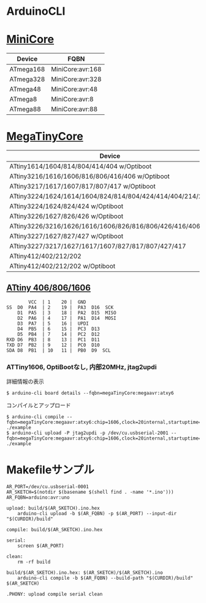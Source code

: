 # ArduinoCLI

# [MiniCore](https://github.com/MCUdude/MiniCore)

Device                                                    | FQBN
----------------------------------------------------------|----------------------------
ATmega168                                                 | MiniCore:avr:168
ATmega328                                                 | MiniCore:avr:328
ATmega48                                                  | MiniCore:avr:48
ATmega8                                                   | MiniCore:avr:8
ATmega88                                                  | MiniCore:avr:88

# [MegaTinyCore](https://github.com/SpenceKonde/megaTinyCore)

Device                                                    | FQBN
----------------------------------------------------------|----------------------------
ATtiny1614/1604/814/804/414/404 w/Optiboot                | megaTinyCore:megaavr:atxy4o
ATtiny3216/1616/1606/816/806/416/406 w/Optiboot           | megaTinyCore:megaavr:atxy6o
ATtiny3217/1617/1607/817/807/417 w/Optiboot               | megaTinyCore:megaavr:atxy7o
ATtiny3224/1624/1614/1604/824/814/804/424/414/404/214/204 | megaTinyCore:megaavr:atxy4
ATtiny3224/1624/824/424 w/Optiboot                        | megaTinyCore:megaavr:atx24o
ATtiny3226/1627/826/426 w/Optiboot                        | megaTinyCore:megaavr:atx26o
ATtiny3226/3216/1626/1616/1606/826/816/806/426/416/406    | megaTinyCore:megaavr:atxy6
ATtiny3227/1627/827/427 w/Optiboot                        | megaTinyCore:megaavr:atx27o
ATtiny3227/3217/1627/1617/1607/827/817/807/427/417        | megaTinyCore:megaavr:atxy7
ATtiny412/402/212/202                                     | megaTinyCore:megaavr:atxy2
ATtiny412/402/212/202 w/Optiboot                          | megaTinyCore:megaavr:atxy2o

## [ATtiny 406/806/1606](https://github.com/SpenceKonde/megaTinyCore/blob/master/megaavr/extras/ATtiny_x06.md)

            VCC  | 1    20 |  GND
    SS  D0  PA4  | 2    19 |  PA3  D16  SCK
        D1  PA5  | 3    18 |  PA2  D15  MISO
        D2  PA6  | 4    17 |  PA1  D14  MOSI
        D3  PA7  | 5    16 |  UPDI
        D4  PB5  | 6    15 |  PC3  D13
        D5  PB4  | 7    14 |  PC2  D12
    RXD D6  PB3  | 8    13 |  PC1  D11
    TXD D7  PB2  | 9    12 |  PC0  D10
    SDA D8  PB1  | 10   11 |  PB0  D9  SCL 

### ATTiny1606, OptiBootなし, 内部20MHz, jtag2updi

詳細情報の表示

    $ arduino-cli board details --fqbn=megaTinyCore:megaavr:atxy6

コンパイルとアップロード

    $ arduino-cli compile --fqbn=megaTinyCore:megaavr:atxy6:chip=1606,clock=20internal,startuptime=64 ./example
    $ arduino-cli upload -P jtag2updi -p /dev/cu.usbserial-2001 --fqbn=megaTinyCore:megaavr:atxy6:chip=1606,clock=20internal,startuptime=64 ./example

# Makefileサンプル

    AR_PORT=/dev/cu.usbserial-0001
    AR_SKETCH=$(notdir $(basename $(shell find . -name '*.ino')))
    AR_FQBN=arduino:avr:uno

    upload: build/$(AR_SKETCH).ino.hex
        arduino-cli upload -b $(AR_FQBN) -p $(AR_PORT) --input-dir "$(CURDIR)/build"

    compile: build/$(AR_SKETCH).ino.hex

    serial:
        screen $(AR_PORT)

    clean:
        rm -rf build

    build/$(AR_SKETCH).ino.hex: $(AR_SKETCH)/$(AR_SKETCH).ino
        arduino-cli compile -b $(AR_FQBN) --build-path "$(CURDIR)/build" $(AR_SKETCH)

    .PHONY: upload compile serial clean

